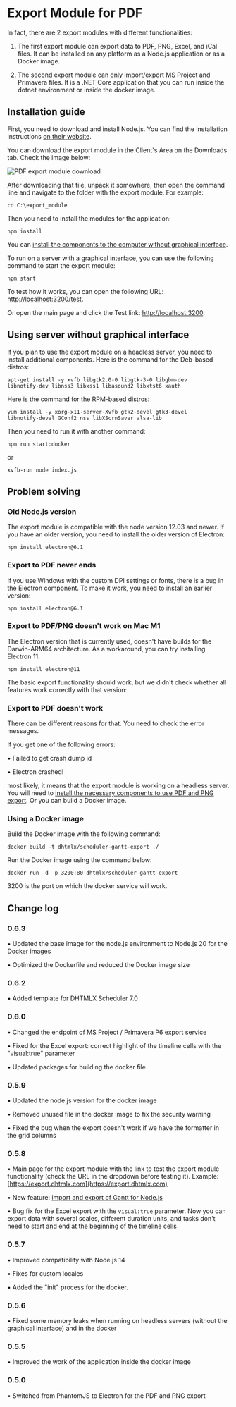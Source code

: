 Export Module for PDF
=======================

In fact, there are 2 export modules with different functionalities:

1. The first export module can export data to PDF, PNG, Excel, and iCal files. It can be installed on any platform as a Node.js application or as a Docker image.

2. The second export module can only import/export MS Project and Primavera files. It is a .NET Core application that you can run inside the dotnet environment 
or inside the docker image.

## Installation guide

First, you need to download and install Node.js. You can find the installation instructions [on their website](https://nodejs.org/en/).

You can download the export module in the Client's Area on the Downloads tab. Check the image below:

![PDF export module download](desktop/pdf_export_module_download.png)

After downloading that file, unpack it somewhere, then open the command line and navigate to the folder with the export module. For example:

~~~
cd C:\export_module
~~~

Then you need to install the modules for the application:

~~~
npm install
~~~

You can [install the components to the computer without graphical interface](#usingserverwithoutgraphicalinterface).

To run on a server with a graphical interface, you can use the following command to start the export module:

~~~
npm start
~~~

To test how it works, you can open the following URL: [http://localhost:3200/test](http://localhost:3200/test).

Or open the main page and click the Test link: [http://localhost:3200](http://localhost:3200).

## Using server without graphical interface

If you plan to use the export module on a headless server, you need to install additional components. Here is the command for the Deb-based distros:

~~~
apt-get install -y xvfb libgtk2.0-0 libgtk-3-0 libgbm-dev 
libnotify-dev libnss3 libxss1 libasound2 libxtst6 xauth
~~~

Here is the command for the RPM-based distros:

~~~
yum install -y xorg-x11-server-Xvfb gtk2-devel gtk3-devel 
libnotify-devel GConf2 nss libXScrnSaver alsa-lib
~~~

Then you need to run it with another command:

~~~
npm run start:docker
~~~

or

~~~
xvfb-run node index.js
~~~

## Problem solving

### Old Node.js version

The export module is compatible with the node version 12.03 and newer. If you have an older version, you need to install the older version of Electron:

~~~
npm install electron@6.1
~~~

### Export to PDF never ends

If you use Windows with the custom DPI settings or fonts, there is a bug in the Electron component. To make it work, you need to install an earlier version:

~~~
npm install electron@6.1
~~~

### Export to PDF/PNG doesn't work on Mac M1

The Electron version that is currently used, doesn't have builds for the Darwin-ARM64 architecture. As a workaround, you can try installing Electron 11. 

~~~
npm install electron@11
~~~

The basic export functionality should work, but we didn't check whether all features work correctly with that version:

### Export to PDF doesn't work

There can be different reasons for that. You need to check the error messages.

If you get one of the following errors:

• Failed to get crash dump id

• Electron crashed!

most likely, it means that the export module is working on a headless server. You will need to 
[install the necessary components to use PDF and PNG export](#usingserverwithoutgraphicalinterface). Or you can build a Docker image.

### Using a Docker image

Build the Docker image with the following command:

~~~
docker build -t dhtmlx/scheduler-gantt-export ./
~~~

Run the Docker image using the command below:

~~~
docker run -d -p 3200:80 dhtmlx/scheduler-gantt-export
~~~

3200 is the port on which the docker service will work.

## Change log

### 0.6.3

• Updated the base image for the node.js environment to Node.js 20 for the Docker images

• Optimized the Dockerfile and reduced the Docker image size

### 0.6.2

• Added template for DHTMLX Scheduler 7.0

### 0.6.0

• Changed the endpoint of MS Project / Primavera P6 export service

• Fixed for the Excel export: correct highlight of the timeline cells with the "visual:true" parameter

• Updated packages for building the docker file

### 0.5.9

• Updated the node.js version for the docker image

• Removed unused file in the docker image to fix the security warning

• Fixed the bug when the export doesn't work if we have the formatter in the grid columns

### 0.5.8

• Main page for the export module with the link to test the export module functionality (check the URL in the dropdown before testing it).
Example: [https://export.dhtmlx.com](https://export.dhtmlx.com)

• New feature: [import and export of Gantt for Node.js](desktop/export_nodejs.md)

• Bug fix for the Excel export with the `visual:true` parameter. Now you can export data with several scales, 
different duration units, and tasks don't need to start and end at the beginning of the timeline cells


### 0.5.7

• Improved compatibility with Node.js 14

• Fixes for custom locales

• Added the "init" process for the docker.

### 0.5.6

• Fixed some memory leaks when running on headless servers (without the graphical interface) and in the docker

### 0.5.5

• Improved the work of the application inside the docker image

### 0.5.0

• Switched from PhantomJS to Electron for the PDF and PNG export